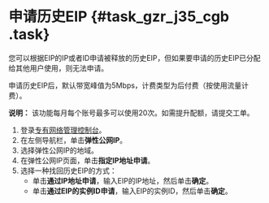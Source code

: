 # 申请历史EIP {#task_gzr_j35_cgb .task}

您可以根据EIP的IP或者ID申请被释放的历史EIP，但如果要申请的历史EIP已分配给其他用户使用，则无法申请。

申请历史EIP后，默认带宽峰值为5Mbps，计费类型为后付费（按使用流量计费）。

**说明：** 该功能每月每个账号最多可以使用20次。如需提升配额，请提交工单。

1.  登录[专有网络管理控制台](https://vpcnext.console.aliyun.com)。
2.  在左侧导航栏，单击**弹性公网IP**。
3.  选择弹性公网IP的地域。
4.  在弹性公网IP页面，单击**指定IP地址申请**。
5.  选择一种找回历史EIP的方式： 
    -   单击**通过IP地址申请**，输入EIP的IP地址，然后单击**确定**。
    -   单击**通过EIP的实例ID申请**，输入EIP的实例ID，然后单击**确定**。


